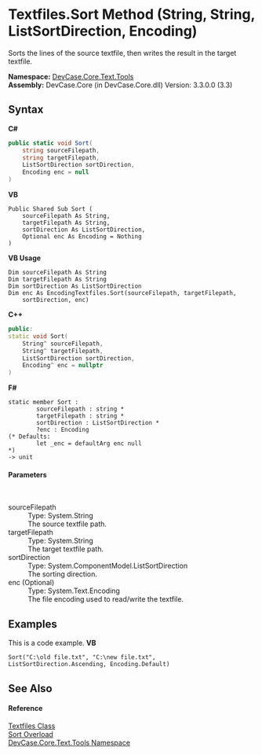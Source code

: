 # Textfiles.Sort Method (String, String, ListSortDirection, Encoding)
 

Sorts the lines of the source textfile, then writes the result in the target textfile.

**Namespace:**&nbsp;<a href="N_DevCase_Core_Text_Tools">DevCase.Core.Text.Tools</a><br />**Assembly:**&nbsp;DevCase.Core (in DevCase.Core.dll) Version: 3.3.0.0 (3.3)

## Syntax

**C#**<br />
``` C#
public static void Sort(
	string sourceFilepath,
	string targetFilepath,
	ListSortDirection sortDirection,
	Encoding enc = null
)
```

**VB**<br />
``` VB
Public Shared Sub Sort ( 
	sourceFilepath As String,
	targetFilepath As String,
	sortDirection As ListSortDirection,
	Optional enc As Encoding = Nothing
)
```

**VB Usage**<br />
``` VB Usage
Dim sourceFilepath As String
Dim targetFilepath As String
Dim sortDirection As ListSortDirection
Dim enc As EncodingTextfiles.Sort(sourceFilepath, targetFilepath, 
	sortDirection, enc)
```

**C++**<br />
``` C++
public:
static void Sort(
	String^ sourceFilepath, 
	String^ targetFilepath, 
	ListSortDirection sortDirection, 
	Encoding^ enc = nullptr
)
```

**F#**<br />
``` F#
static member Sort : 
        sourceFilepath : string * 
        targetFilepath : string * 
        sortDirection : ListSortDirection * 
        ?enc : Encoding 
(* Defaults:
        let _enc = defaultArg enc null
*)
-> unit 

```


#### Parameters
&nbsp;<dl><dt>sourceFilepath</dt><dd>Type: System.String<br />The source textfile path.</dd><dt>targetFilepath</dt><dd>Type: System.String<br />The target textfile path.</dd><dt>sortDirection</dt><dd>Type: System.ComponentModel.ListSortDirection<br />The sorting direction.</dd><dt>enc (Optional)</dt><dd>Type: System.Text.Encoding<br />The file encoding used to read/write the textfile.</dd></dl>

## Examples
This is a code example. 
**VB**<br />
``` VB
Sort("C:\old file.txt", "C:\new file.txt", ListSortDirection.Ascending, Encoding.Default)
```


## See Also


#### Reference
<a href="T_DevCase_Core_Text_Tools_Textfiles">Textfiles Class</a><br /><a href="Overload_DevCase_Core_Text_Tools_Textfiles_Sort">Sort Overload</a><br /><a href="N_DevCase_Core_Text_Tools">DevCase.Core.Text.Tools Namespace</a><br />
